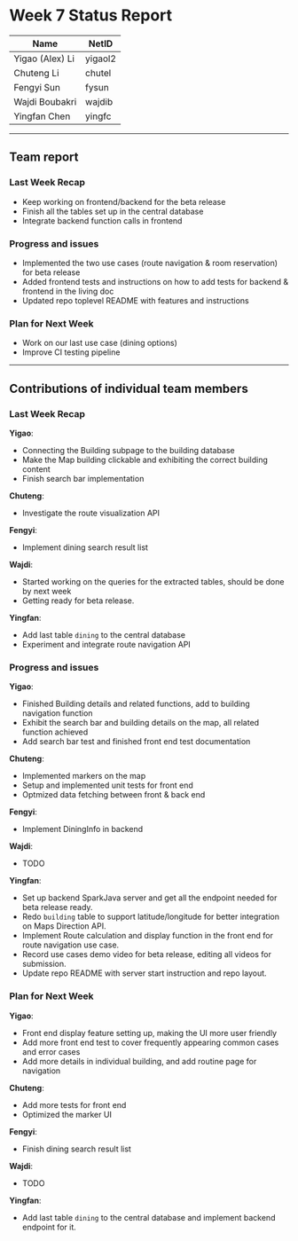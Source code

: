 # Week 7 Status Report

| Name            | NetID   |
| --------------- | ------- |
| Yigao (Alex) Li | yigaol2 |
| Chuteng Li      | chutel  |
| Fengyi Sun      | fysun   |
| Wajdi Boubakri  | wajdib  |
| Yingfan Chen    | yingfc  |

---

## Team report

### Last Week Recap

- Keep working on frontend/backend for the beta release
- Finish all the tables set up in the central database
- Integrate backend function calls in frontend

### Progress and issues

- Implemented the two use cases (route navigation & room reservation) for beta release
- Added frontend tests and instructions on how to add tests for backend & frontend in the living doc
- Updated repo toplevel README with features and instructions

### Plan for Next Week

- Work on our last use case (dining options)
- Improve CI testing pipeline

---

## Contributions of individual team members

### Last Week Recap

**Yigao**:

- Connecting the Building subpage to the building database
- Make the Map building clickable and exhibiting the correct building content
- Finish search bar implementation

**Chuteng**:

- Investigate the route visualization API

**Fengyi**:

- Implement dining search result list

**Wajdi**:

- Started working on the queries for the extracted tables, should be done by next week
- Getting ready for beta release.

**Yingfan**:

- Add last table `dining` to the central database
- Experiment and integrate route navigation API

### Progress and issues

**Yigao**:

- Finished Building details and related functions, add to building navigation function
- Exhibit the search bar and building details on the map, all related function achieved
- Add search bar test and finished front end test documentation

**Chuteng**:

- Implemented markers on the map
- Setup and implemented unit tests for front end
- Optmized data fetching between front & back end

**Fengyi**:

- Implement DiningInfo in backend

**Wajdi**:

- TODO

**Yingfan**:

- Set up backend SparkJava server and get all the endpoint needed for beta release ready.
- Redo `building` table to support latitude/longitude for better integration on Maps Direction API.
- Implement Route calculation and display function in the front end for route navigation use case.
- Record use cases demo video for beta release, editing all videos for submission.
- Update repo README with server start instruction and repo layout.

### Plan for Next Week

**Yigao**:

- Front end display feature setting up, making the UI more user friendly
- Add more front end test to cover frequently appearing common cases and error cases
- Add more details in individual building, and add routine page for navigation

**Chuteng**:

- Add more tests for front end
- Optimized the marker UI

**Fengyi**:

- Finish dining search result list

**Wajdi**:

- TODO

**Yingfan**:

- Add last table `dining` to the central database and implement backend endpoint for it.
